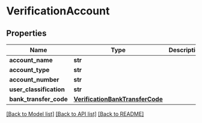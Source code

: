 # VerificationAccount


## Properties
Name | Type | Description | Notes
------------ | ------------- | ------------- | -------------
**account_name** | **str** |  | [optional] 
**account_type** | **str** |  | 
**account_number** | **str** |  | 
**user_classification** | **str** |  | [optional] 
**bank_transfer_code** | [**VerificationBankTransferCode**](VerificationBankTransferCode.md) |  | 

[[Back to Model list]](../README.md#documentation-for-models) [[Back to API list]](../README.md#documentation-for-api-endpoints) [[Back to README]](../README.md)


